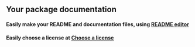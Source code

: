 ## Your package documentation

#### Easily make your README and documentation files, using [README editor](https://readme.so/editor)

#### Easily choose a license at [Choose a license](https://choosealicense.com/)
